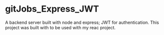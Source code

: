 # gitJobs_Express_JWT
A backend server built with node and express; JWT for authentication. This project was built with to be used with my reac project. 

